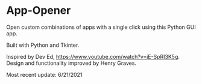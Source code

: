 # App-Opener
Open custom combinations of apps with a single click using this Python GUI app.


Built with Python and Tkinter.

  Inspired by Dev Ed, https://www.youtube.com/watch?v=jE-SpRI3K5g.
  Design and functionality improved by Henry Graves.

  Most recent update: 6/21/2021